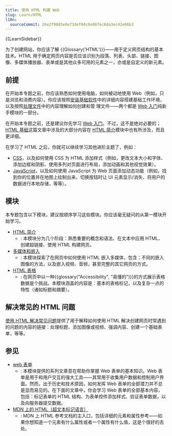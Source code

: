 ```yaml
---
title: 使用 HTML 构建 Web
slug: Learn/HTML
l10n:
  sourceCommit: 26e2f9883e0e73def04c0e86fec6da3ec42e66b3
---
```


{{LearnSidebar}}

为了创建网站，你应该了解 {{Glossary('HTML')}}——用于定义网页结构的基本技术。HTML 用于确定网页内容是否应该识别为段落、列表、头部、链接、图像、多媒体播放器、表单或是其他众多可用的元素之一，亦或是自定义的新元素。

## 前提

在开始本专题之前，你应该熟悉如何使用电脑，如何被动地使用 Web（例如，只是浏览和消费内容）。你应该按照[安装基础软件](/zh-CN/docs/Learn/Getting_started_with_the_web/Installing_basic_software)中的详细内容搭建基础工作环境，以及按照[处理文件](/zh-CN/docs/Learn/Getting_started_with_the_web/Dealing_with_files)中的内容理解如何创建和管 理文件——两个都是 [Web 入门](/zh-CN/docs/Learn/Getting_started_with_the_web)纯新手模块的一部分。

在开始本专题之前，还是建议你先学习 [Web 入门](/zh-CN/docs/Learn/Getting_started_with_the_web)。不过，这不是绝对必要的；[HTML 基础](/zh-CN/docs/Learn/Getting_started_with_the_web/HTML_basics)这篇文章中涉及的大部分内容在 [HTML 简介](/zh-CN/docs/Learn/HTML/Introduction_to_HTML)模块中也有所涉及，而且更详细。

在学习了 HTML 之后，你就可以继续学习其他进阶主题了，例如：

- [CSS](/zh-CN/docs/Learn/CSS)，以及如何使用 CSS 为 HTML 添加样式（例如，更改文本大小和字体、添加边框和阴影、使用多列对页面进行布局，添加动画和其他视觉效果）。
- [JavaScript](/zh-CN/docs/Learn/JavaScript)，以及如何使用 JavaScript 为 Web 页面添加动态功能（例如，找到你的位置并在地图上绘制出来、切换按钮时让 UI 元素显示/消失、将用户的数据进行本地存储，等等）。

## 模块

本专题包含以下模块，建议按顺序学习这些模块。你应该毫无疑问的从第一模块开始学习。

- [HTML 简介](/zh-CN/docs/Learn/HTML/Introduction_to_HTML)
  - : 本模块分为几个阶段：熟悉重要的概念和语法、在文本中应用 HTML、创建超链接、使用 HTML 构建网页。
- [多媒体和嵌入](/zh-CN/docs/Learn/HTML/Multimedia_and_embedding)
  - : 本模块探索了在网页中如何使用 HTML 嵌入多媒体，包含：不同的嵌入图像的方法，以及嵌入视频、音频，甚至完整的其它网页的方式。
- [HTML 表格](/zh-CN/docs/Learn/HTML/Tables)
  - : 在网页中以一种{{glossary("Accessibility", "易懂的")}}的方式展示表格数据是个挑战。本模块涵盖的内容是：基本的表格标记，以及复杂一点的特性（诸如标题和摘要）。

## 解决常见的 HTML 问题

[使用 HTML 解决常见问题](/zh-CN/docs/Learn/HTML/Howto)提供了用于解释如何使用 HTML 解决创建网页时常遇到的问题的内容的链接：处理标题、添加图像或视频、强调内容、创建一个基础表单，等等。

## 参见

- [web 表单](/zh-CN/docs/Learn/Forms)
  - : 本模块提供的系列文章意在帮助你掌握 Web 表单的基本知识。Web 表单是用于和用户交互的强大工具——其常用于收集用户数据和控制用户界面。然而，出于历史和技术原因，如何发挥 Web 表单的全部潜力并不总是显而易见的。在下面的文章中，你会学习 Web 表单的全部基本内容，包括：标记表单的 HTML 结构、为表单控件添加样式、验证表单数据，以及向服务器提交数据。
- [MDN 上的 HTML（超文本标记语言）](/zh-CN/docs/Web/HTML)
  - : MDN 上 HTML 参考文档的主入口，包括详细的元素和属性参考——如果你想知道一个元素有什么属性或者一个属性有什么值，这是个很好的去处。
